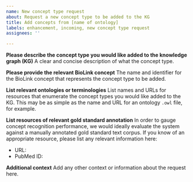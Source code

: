 ```yaml
---
name: New concept type request
about: Request a new concept type to be added to the KG
title: Add concepts from [name of ontology]
labels: enhancement, incoming, new concept type request
assignees: ''

---
```


**Please describe the concept type you would like added to the knowledge graph (KG)**
A clear and concise description of what the concept type.

**Please provide the relevant BioLink concept**
The name and identifier for the BioLink concept that represents the concept type to be added.

**List relevant ontologies or terminologies**
List names and URLs for resources that enumerate the concept types you would like added to the KG. This may be as simple as the name and URL for an ontology `.owl` file, for example.

**List resources of relevant gold standard annotation**
In order to gauge concept recognition performance, we would ideally evaluate the system against a manually annotated gold standard text corpus. If you know of an appropriate resource, please list any relevant information here:
* URL:
* PubMed ID:

**Additional context**
Add any other context or information about the request here.
